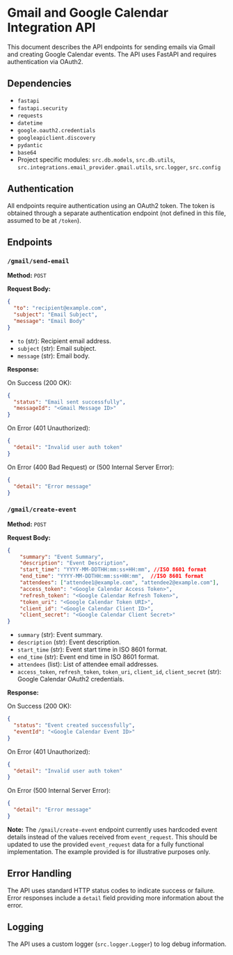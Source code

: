 # Gmail and Google Calendar Integration API

This document describes the API endpoints for sending emails via Gmail and creating Google Calendar events.  The API uses FastAPI and requires authentication via OAuth2.

## Dependencies

*   `fastapi`
*   `fastapi.security`
*   `requests`
*   `datetime`
*   `google.oauth2.credentials`
*   `googleapiclient.discovery`
*   `pydantic`
*   `base64`
*   Project specific modules: `src.db.models`, `src.db.utils`, `src.integrations.email_provider.gmail.utils`, `src.logger`, `src.config`


## Authentication

All endpoints require authentication using an OAuth2 token.  The token is obtained through a separate authentication endpoint (not defined in this file, assumed to be at `/token`).


## Endpoints

### `/gmail/send-email`

**Method:** `POST`

**Request Body:**

```json
{
  "to": "recipient@example.com",
  "subject": "Email Subject",
  "message": "Email Body"
}
```

*   `to` (str): Recipient email address.
*   `subject` (str): Email subject.
*   `message` (str): Email body.

**Response:**

On Success (200 OK):

```json
{
  "status": "Email sent successfully",
  "messageId": "<Gmail Message ID>"
}
```

On Error (401 Unauthorized):

```json
{
  "detail": "Invalid user auth token" 
}
```

On Error (400 Bad Request) or (500 Internal Server Error):

```json
{
  "detail": "Error message"
}
```


### `/gmail/create-event`

**Method:** `POST`

**Request Body:**

```json
{
    "summary": "Event Summary",
    "description": "Event Description",
    "start_time": "YYYY-MM-DDTHH:mm:ss+HH:mm", //ISO 8601 format
    "end_time": "YYYY-MM-DDTHH:mm:ss+HH:mm",  //ISO 8601 format
    "attendees": ["attendee1@example.com", "attendee2@example.com"],
    "access_token": "<Google Calendar Access Token>",
    "refresh_token": "<Google Calendar Refresh Token>",
    "token_uri": "<Google Calendar Token URI>",
    "client_id": "<Google Calendar Client ID>",
    "client_secret": "<Google Calendar Client Secret>"
}
```

*   `summary` (str): Event summary.
*   `description` (str): Event description.
*   `start_time` (str): Event start time in ISO 8601 format.
*   `end_time` (str): Event end time in ISO 8601 format.
*   `attendees` (list): List of attendee email addresses.
*   `access_token`, `refresh_token`, `token_uri`, `client_id`, `client_secret` (str): Google Calendar OAuth2 credentials.


**Response:**

On Success (200 OK):

```json
{
  "status": "Event created successfully",
  "eventId": "<Google Calendar Event ID>"
}
```

On Error (401 Unauthorized):

```json
{
  "detail": "Invalid user auth token"
}
```

On Error (500 Internal Server Error):

```json
{
  "detail": "Error message"
}
```

**Note:** The `/gmail/create-event` endpoint currently uses hardcoded event details instead of the values received from `event_request`. This should be updated to use the provided `event_request` data for a fully functional implementation.  The example provided is for illustrative purposes only.


## Error Handling

The API uses standard HTTP status codes to indicate success or failure.  Error responses include a `detail` field providing more information about the error.


## Logging

The API uses a custom logger (`src.logger.Logger`) to log debug information.
